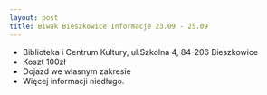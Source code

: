 ```yaml
---
layout: post
title: Biwak Bieszkowice Informacje 23.09 - 25.09
---
```

- Biblioteka i Centrum Kultury, ul.Szkolna 4, 84-206 Bieszkowice
- Koszt 100zł
- Dojazd we własnym zakresie
- Więcej informacji niedługo.

